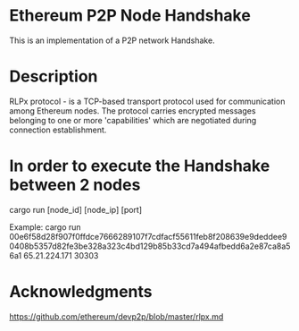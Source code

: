 # Ethereum P2P Node Handshake

This is an implementation of a P2P network Handshake.

# Description

RLPx protocol - is a TCP-based transport protocol used for communication among Ethereum nodes. The protocol carries encrypted messages belonging to one or more 'capabilities' which are negotiated during connection establishment. 

# In order to execute the Handshake between 2 nodes

cargo run [node_id] [node_ip] [port]

Example: cargo run 00e6f58d28f907f0ffdce7666289107f7cdfacf55611feb8f208639e9deddee90408b5357d82fe3be328a323c4bd129b85b33cd7a494afbedd6a2e87ca8a56a1 65.21.224.171 30303


# Acknowledgments 

https://github.com/ethereum/devp2p/blob/master/rlpx.md